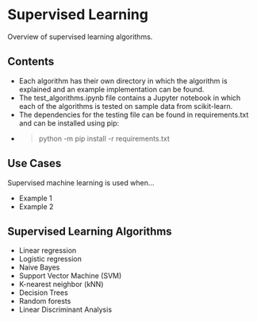 # Supervised Learning

Overview of supervised learning algorithms. 

## Contents
- Each algorithm has their own directory in which the algorithm is explained and an example implementation can be found.
- The test_algorithms.ipynb file contains a Jupyter notebook in which each of the algorithms is tested on sample data from scikit-learn.
- The dependencies for the testing file can be found in requirements.txt and can be installed using pip:
- > python -m pip install -r requirements.txt


## Use Cases
Supervised machine learning is used when...
- Example 1
- Example 2

## Supervised Learning Algorithms
- Linear regression
- Logistic regression
- Naive Bayes
- Support Vector Machine (SVM)
- K-nearest neighbor (kNN)
- Decision Trees
- Random forests
- Linear Discriminant Analysis
